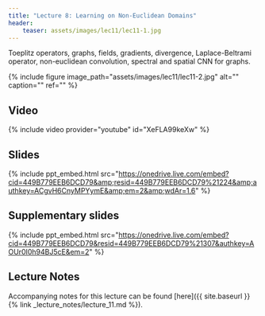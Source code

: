 ```yaml
---
title: "Lecture 8: Learning on Non-Euclidean Domains"
header:
    teaser: assets/images/lec11/lec11-1.jpg
---
```


Toeplitz operators, graphs, fields, gradients, divergence, Laplace-Beltrami
operator, non-euclidean convolution, spectral and spatial CNN for graphs.

{% include figure image_path="assets/images/lec11/lec11-2.jpg" alt="" caption="" ref="" %}

## Video

{% include video provider="youtube" id="XeFLA99keXw" %}

## Slides

{% include ppt_embed.html
src="https://onedrive.live.com/embed?cid=449B779EEB6DCD79&amp;resid=449B779EEB6DCD79%21224&amp;authkey=ACgvH6CnyMPYymE&amp;em=2&amp;wdAr=1.6" %}

## Supplementary slides

{% include ppt_embed.html src="https://onedrive.live.com/embed?cid=449B779EEB6DCD79&resid=449B779EEB6DCD79%21307&authkey=AOUr0I0h94BJ5cE&em=2" %}

## Lecture Notes

Accompanying notes for this lecture can be found [here]({{ site.baseurl }}{% link _lecture_notes/lecture_11.md %}).
